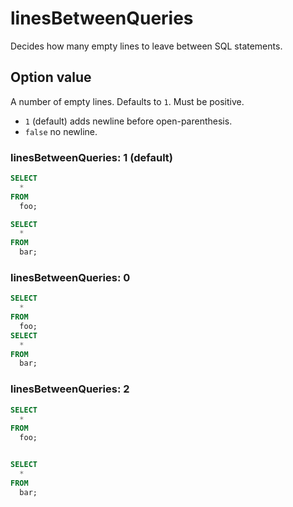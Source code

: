 # linesBetweenQueries

Decides how many empty lines to leave between SQL statements.

## Option value

A number of empty lines. Defaults to `1`. Must be positive.

- `1` (default) adds newline before open-parenthesis.
- `false` no newline.

### linesBetweenQueries: 1 (default)

```sql
SELECT
  *
FROM
  foo;

SELECT
  *
FROM
  bar;
```

### linesBetweenQueries: 0

```sql
SELECT
  *
FROM
  foo;
SELECT
  *
FROM
  bar;
```

### linesBetweenQueries: 2

```sql
SELECT
  *
FROM
  foo;


SELECT
  *
FROM
  bar;
```
